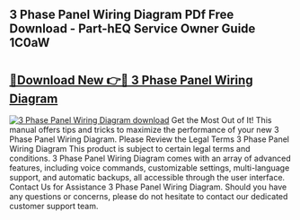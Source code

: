 ## 3 Phase Panel Wiring Diagram PDf Free Download - Part-hEQ Service Owner Guide 1C0aW

# <h2><a href="http://dfo547.blite.top/?on=3+Phase+Panel+Wiring+Diagram">🔗Download New 👉🔴 3 Phase Panel Wiring Diagram</a></h2>

[![3 Phase Panel Wiring Diagram download](https://i.imgur.com/lujVjoI.png)](http://dfo547.blite.top/?on=3+Phase+Panel+Wiring+Diagram)
Get the Most Out of It! This manual offers tips and tricks to maximize the performance of your new 3 Phase Panel Wiring Diagram. Please Review the Legal Terms 3 Phase Panel Wiring Diagram This product is subject to certain legal terms and conditions. 3 Phase Panel Wiring Diagram comes with an array of advanced features, including voice commands, customizable settings, multi-language support, and automatic backups, all accessible through the user interface. Contact Us for Assistance 3 Phase Panel Wiring Diagram. Should you have any questions or concerns, please do not hesitate to contact our dedicated customer support team.
